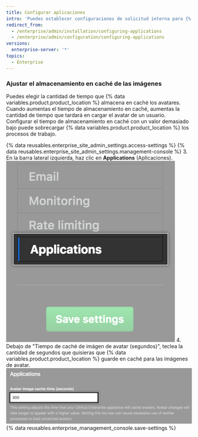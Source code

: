 ```yaml
---
title: Configurar aplicaciones
intro: 'Puedes establecer configuraciones de solicitud interna para {% data variables.product.product_location %}.'
redirect_from:
  - /enterprise/admin/installation/configuring-applications
  - /enterprise/admin/configuration/configuring-applications
versions:
  enterprise-server: '*'
topics:
  - Enterprise
---
```


### Ajustar el almacenamiento en caché de las imágenes

Puedes elegir la cantidad de tiempo que {% data variables.product.product_location %} almacena en caché los avatares. Cuando aumentas el tiempo de almacenamiento en caché, aumentas la cantidad de tiempo que tardará en cargar el avatar de un usuario. Configurar el tiempo de almacenamiento en caché con un valor demasiado bajo puede sobrecargar {% data variables.product.product_location %} los procesos de trabajo.

{% data reusables.enterprise_site_admin_settings.access-settings %}
{% data reusables.enterprise_site_admin_settings.management-console %}
3. En la barra lateral izquierda, haz clic en **Applications** (Aplicaciones). ![Pestaña de solicitudes de la barra lateral de configuraciones](/assets/images/enterprise/management-console/sidebar-applications.png)
4. Debajo de "Tiempo de caché de imágen de avatar (segundos)", teclea la cantidad de segundos que quisieras que
{% data variables.product.product_location %} guarde en caché para las imágenes de avatar.
![Campo de formulario de almacenamiento en caché de imagen de avatar](/assets/images/enterprise/management-console/add-image-caching-value-field.png)
{% data reusables.enterprise_management_console.save-settings %}
